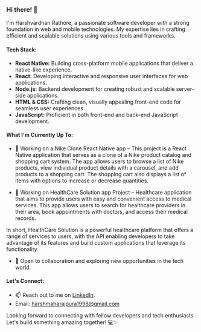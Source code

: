 ### Hi there! 👋

I'm Harshvardhan Rathore, a passionate software developer with a strong foundation in web and mobile technologies. My expertise lies in crafting efficient and scalable solutions using various tools and frameworks.

#### Tech Stack:

- **React Native:** Building cross-platform mobile applications that deliver a native-like experience.
- **React:** Developing interactive and responsive user interfaces for web applications.
- **Node.js:** Backend development for creating robust and scalable server-side applications.
- **HTML & CSS:** Crafting clean, visually appealing front-end code for seamless user experiences.
- **JavaScript:** Proficient in both front-end and back-end JavaScript development.

#### What I'm Currently Up To:
- 👟 Working on a Nike Clone React Native app – This project is a React Native application that serves as a clone of a Nike product catalog and shopping cart system. The app allows users to browse a list of Nike products, view individual product details with a carousel, and add products to a shopping cart. The shopping cart also displays a list of items with options to increase or decrease quantities.

- 🏥  Working on HealthCare Solution app Project – Healthcare application that aims to provide users with easy and convenient access to medical services. This app allows users to search for healthcare providers in their area, book appointments with doctors, and access their medical records.

In short, HealthCare Solution is a powerful healthcare platform that offers a range of services to users, with the API enabling developers to take advantage of its features and build custom applications that leverage its functionality.
- 💬 Open to collaboration and exploring new opportunities in the tech world.

#### Let's Connect:

- 📫 Reach out to me on [LinkedIn](https://www.linkedin.com/in/harshvardhan-rathore-a19170190/).
- Email: harshmaharajpura1998@gmail.com


Looking forward to connecting with fellow developers and tech enthusiasts. Let's build something amazing together! 💻✨
